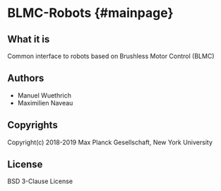 # BLMC-Robots {#mainpage}

## What it is

Common interface to robots based on Brushless Motor Control (BLMC)

## Authors

- Manuel Wuethrich
- Maximilien Naveau

## Copyrights

Copyright(c) 2018-2019 Max Planck Gesellschaft, New York University

## License

BSD 3-Clause License


